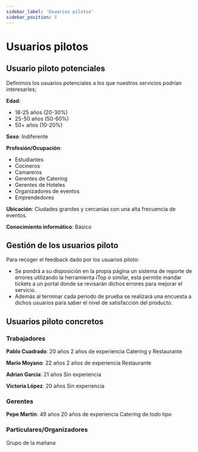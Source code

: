```yaml
---
sidebar_label: 'Usuarios pilotos'
sidebar_position: 3
---
```


# Usuarios pilotos
## Usuario piloto potenciales
Definimos los usuarios potenciales a los que nuestros servicios podrían interesarles;

**Edad**:
* 18-25 años (20-30%)
* 25-50 años (50-60%)
* 50+ años (10-20%)

**Sexo**: Indiferente

**Profesión/Ocupación**:
* Estudiantes
* Cocineros
* Camareros
* Gerentes de Catering
* Gerentes de Hoteles
* Organizadores de eventos
* Emprendedores

**Ubicación**: Ciudades grandes y cercanías con una alta frecuencia de eventos.

**Conocimiento informático**: Básico

## Gestión de los usuarios piloto
Para recoger el feedback dado por los usuarios piloto:
* Se pondrá a su disposición en la propia página un sistema de reporte de errores
utilizando la herramienta iTop o similar, esta permite mandar tickets a un portal
donde se revisarán dichos errores para mejorar el servicio.
* Además al terminar cada periodo de prueba se realizará una encuesta a dichos
usuarios para saber el nivel de satisfacción del producto.

## Usuarios piloto concretos

### Trabajadores
**Pablo Cuadrado**:
20 años
2 años de experiencia
Catering y Restaurante

**Mario Moyano**:
22 años
2 años de experiencia
Restaurante

**Adrian Garcia**:
21 años
Sin experiencia

**Victoria López**:
20 años
Sin experiencia

### Gerentes
**Pepe Martín**:
49 años
20 años de experiencia
Catering de todo tipo

### Particulares/Organizadores
Grupo de la mañana